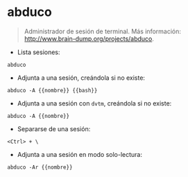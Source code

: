 # abduco

> Administrador de sesión de terminal.
> Más información: <http://www.brain-dump.org/projects/abduco>.

- Lista sesiones:

`abduco`

- Adjunta a una sesión, creándola si no existe:

`abduco -A {{nombre}} {{bash}}`

- Adjunta a una sesión con `dvtm`, creándola si no existe:

`abduco -A {{nombre}}`

- Separarse de una sesión:

`<Ctrl> + \`

- Adjunta a una sesión en modo solo-lectura:

`abduco -Ar {{nombre}}`
